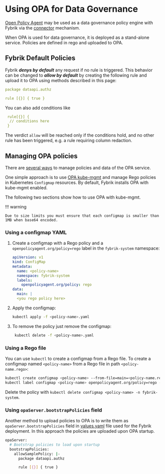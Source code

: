 # Using OPA for Data Governance
[Open Policy Agent](https://www.openpolicyagent.org/) may be used as a data governance policy engine with Fybrik via the [connector](https://fybrik.io/dev/concepts/connectors/) mechanism.

When OPA is used for data governance, it is deployed as a stand-alone service.  Policies are defined in rego and uploaded to OPA.

## Fybrik Default Policies

Fybrik ***denys by default*** any request if no rule is triggered. This behavior can be changed to ***allow by default*** by creating the following rule and upload it to OPA using methods described in this page:

```yaml
package dataapi.authz

rule [{}] { true }
```

You can also add conditions like

```yaml
 rule[{}] {
  // conditions here
 }
```

The verdict `allow` will be reached only if the conditions hold, and no other rule has been triggered, e.g. a rule requiring column redaction.

## Managing OPA policies

There are [several ways](https://www.openpolicyagent.org/docs/latest/management/) to manage policies and data of the OPA service. 

One simple approach is to use [OPA kube-mgmt](https://github.com/open-policy-agent/kube-mgmt) and manage Rego policies in Kubernetes `Configmap` resources. By default, Fybrik installs OPA with kube-mgmt enabled. 

The following two sections show how to use OPA with kube-mgmt.

!!! warning 
    
    Due to size limits you must ensure that each configmap is smaller than 1MB when base64 encoded.

### Using a configmap YAML

1. Create a configmap with a Rego policy and a `openpolicyagent.org/policy=rego` label in the `fybrik-system` namespace:
    ```yaml
    apiVersion: v1
    kind: ConfigMap
    metadata:
      name: <policy-name>
      namespace: fybrik-system
      labels:
        openpolicyagent.org/policy: rego
    data:
      main: |
      <you rego policy here>
    ```
1. Apply the configmap:
    ```bash
    kubectl apply -f <policy-name>.yaml
    ```
1. To remove the policy just remove the configmap:
   ```bash
    kubectl delete -f <policy-name>.yaml
   ```

### Using a Rego file

You can use `kubectl` to create a configmap from a Rego file. To create a configmap named `<policy-name>` from a Rego file in path `<policy-name.rego>`:

```bash
kubectl create configmap <policy-name> --from-file=main=<policy-name.rego> -n fybrik-system
kubectl label configmap <policy-name> openpolicyagent.org/policy=rego -n fybrik-system
```

Delete the policy with `kubectl delete configmap <policy-name> -n fybrik-system`.


### Using `opaServer.bootstrapPolicies` field

Another method to upload policies to OPA is to write them as `opaServer.bootstrapPolicies` field in [values.yaml](https://raw.githubusercontent.com/fybrik/charts/master/charts/fybrik/values.yaml) file used for the Fybrik deployment.
In this approach the policies are uploaded upon OPA startup.

```bash
opaServer:
  # Bootstrap policies to load upon startup
  bootstrapPolicies:
    allowSamplePolicy: |-
      package dataapi.authz

      rule [{}] { true }
```
